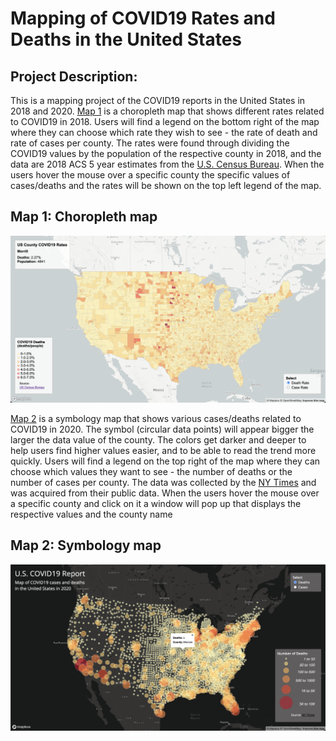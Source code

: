 # Mapping of COVID19 Rates and Deaths in the United States

## Project Description:
This is a mapping project of the COVID19 reports in the United States in 2018 and 2020. [Map 1]([url](https://nyu16.github.io/COVID19_Map_Reports/map1.html)) is a choropleth map that shows different rates related to COVID19 in 2018. Users will find a legend on the bottom right of the map where they can choose which rate they wish to see - the rate of death and rate of cases per county. The rates were found through dividing the COVID19 values by the population of the respective county in 2018, and the data are 2018 ACS 5 year estimates from the [U.S. Census Bureau]([url](https://data.census.gov/table?g=0100000US$050000&d=ACS+5-Year+Estimates+Data+Profiles&tid=ACSDP5Y2018.DP05&hidePreview=true)). When the users hover the mouse over a specific county the specific values of cases/deaths and the rates will be shown on the top left legend of the map.
## Map 1: Choropleth map
![map1.1](img/img1.png)

[Map 2]([url](https://nyu16.github.io/COVID19_Map_Reports/map2.html)) is a symbology map that shows various cases/deaths related to COVID19 in 2020. The symbol (circular data points) will appear bigger the larger the data value of the county. The colors get darker and deeper to help users find higher values easier, and to be able to read the trend more quickly. Users will find a legend on the top right of the map where they can choose which values they want to see - the number of deaths or the number of cases per county. The data was collected by the [NY Times]([url](https://github.com/nytimes/covid-19-data/blob/43d32dde2f87bd4dafbb7d23f5d9e878124018b8/live/us-counties.csv)) and was acquired from their public data. When the users hover the mouse over a specific county and click on it a window will pop up that displays the respective values and the county name
## Map 2: Symbology map
![map2.1](img/img3.png)
